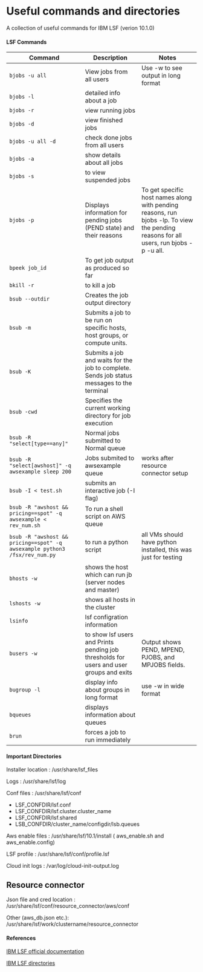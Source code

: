 Useful commands and directories
=============================

A collection of useful commands for IBM LSF (verion 10.1.0)

#### LSF  Commands 

| Command | Description | Notes |
|------|-------------|-------- |
| `bjobs -u all`| View jobs from all users | Use -w to see output in long format |
| `bjobs -l` | detailed info about a job | |
| `bjobs -r`  | view running jobs | |
| `bjobs -d` | view finished jobs | |
| `bjobs -u all -d` | check done jobs from all users  | |
| `bjobs -a` | show details about all jobs | |
| `bjobs -s`  | to view suspended jobs | |
| `bjobs -p` | Displays information for pending jobs (PEND state) and their reasons | To get specific host names along with pending reasons, run bjobs -lp. To view the pending reasons for all users, run bjobs -p -u all. |
| `bpeek job_id` | To get job output as produced so far | |
| `bkill -r` | to kill a job | |
| `bsub --outdir` |  Creates the job output directory | |
| `bsub -m` | Submits a job to be run on specific hosts, host groups, or compute units.  | |
| `bsub -K` |  Submits a job and waits for the job to complete. Sends job status messages to the terminal | |
| `bsub -cwd` | Specifies the current working directory for job execution | |
| `bsub -R "select[type==any]"` | Normal jobs submitted to Normal queue | |
| `bsub -R "select[awshost]" -q awsexample sleep 200` | Jobs submited to awsexample queue | works after resource connector setup |
| `bsub -I < test.sh` | submits an interactive job (-I flag) | |
| `bsub -R "awshost && pricing==spot" -q awsexample < rev_num.sh` | To run a shell script on AWS queue | |
| `bsub -R "awshost && pricing==spot" -q awsexample python3 /fsx/rev_num.py` | to run a python script | all VMs should have python installed, this was just for testing |
| `bhosts -w` | shows the host which can run jb (server nodes and master) | |
| `lshosts -w` | shows all hosts in the cluster | |
| `lsinfo` | lsf configration information | |
| `busers -w` |  to show lsf users and Prints pending job thresholds for users and user groups and exits | Output shows PEND, MPEND, PJOBS, and MPJOBS fields.|
| `bugroup -l` | display info about groups in long format | use  -w in wide format |
| `bqueues` | displays information about queues | |
| `brun` | forces a job to run immediately | |

#### Important Directories

Installer location : /usr/share/lsf_files

Logs : /usr/share/lsf/log

Conf files : /usr/share/lsf/conf
* LSF_CONFDIR/lsf.conf
* LSF_CONFDIR/lsf.cluster.cluster_name
* LSF_CONFDIR/lsf.shared
* LSB_CONFDIR/cluster_name/configdir/lsb.queues

Aws enable files : /usr/share/lsf/10.1/install  ( aws_enable.sh and aws_enable.config)

LSF profile : /usr/share/lsf/conf/profile.lsf

Cloud init logs : /var/log/cloud-init-output.log

## Resource connector
Json file and cred location : /usr/share/lsf/conf/resource_connector/aws/conf

Other (aws_db.json etc.): /usr/share/lsf/work/clustername/resource_connector


#### References
[IBM LSF official documentation](https://www.ibm.com/docs/en/spectrum-lsf/10.1.0?topic=reference-command)

[IBM LSF directories](https://www.ibm.com/docs/en/spectrum-lsf/10.1.0?topic=overview-important-directories-configuration-files)
